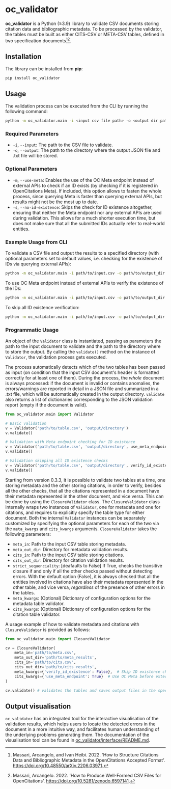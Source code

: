 # oc_validator

**oc_validator** is a Python (≥3.9) library to validate CSV documents storing citation data and bibliographic metadata.
To be processed by the validator, the tables must be built as either CITS-CSV or META-CSV tables, defined in two specification documents[^1][^2].

[^1]: Massari, Arcangelo, and Ivan Heibi. 2022. ‘How to Structure Citations Data and Bibliographic Metadata in the OpenCitations Accepted Format’. https://doi.org/10.48550/arXiv.2206.03971.

[^2]: Massari, Arcangelo. 2022. ‘How to Produce Well-Formed CSV Files for OpenCitations’. https://doi.org/10.5281/zenodo.6597141.

## Installation
The library can be installed from **pip**:
```
pip install oc_validator
```

## Usage

The validation process can be executed from the CLI by running the following command:

```bash
python -m oc_validator.main -i <input csv file path> -o <output dir path> [-m] [-s]
```

### Required Parameters

- `-i`, `--input`: The path to the CSV file to validate.
- `-o`, `--output`: The path to the directory where the output JSON file and .txt file will be stored.

### Optional Parameters

- `-m`, `--use-meta`: Enables the use of the OC Meta endpoint instead of external APIs to check if an ID exists (by checking if it is registered in OpenCitations Meta). If included, this option allows to fasten the whole process, since querying Meta is faster than querying external APIs, but results might not be the most up to date.
- `-s`, `--no-id-existence`: Skips the check for ID existence altogether, ensuring that neither the Meta endpoint nor any external APIs are used during validation. This allows for a much shorter execution time, but does not make sure that all the submitted IDs actually refer to real-world entities.

### Example Usage from CLI

To validate a CSV file and output the results to a specified directory (with optional parameters set to default values, i.e. checking for the existence of IDs via querying external APIs):

```bash
python -m oc_validator.main -i path/to/input.csv -o path/to/output_dir
```

To use OC Meta endpoint instead of external APIs to verify the existence of the IDs:

```bash
python -m oc_validator.main -i path/to/input.csv -o path/to/output_dir -m
```

To skip all ID existence verification:

```bash
python -m oc_validator.main -i path/to/input.csv -o path/to/output_dir -s
```

### Programmatic Usage

An object of the `Validator` class is instantiated, passing as parameters the path to the input document to validate and the path to the directory where to store the output. By calling the `validate()` method on the instance of `Validator`, the validation process gets executed.

The process automatically detects which of the two tables has been passed as input (on condition that the input CSV document's header is formatted correctly for at least one of them). During the process, the *whole* document is always processed: if the document is invalid or contains anomalies, the errors/warnings are reported in detail in a JSON file and summarized in a .txt file, which will be automatically created in the output directory. `validate` also returns a list of dictionaries corresponding to the JSON validation report (empty if the document is valid).

```python
from oc_validator.main import Validator

# Basic validation
v = Validator('path/to/table.csv', 'output/directory')
v.validate()

# Validation with Meta endpoint checking for ID existence
v = Validator('path/to/table.csv', 'output/directory', use_meta_endpoint=True)
v.validate()

# Validation skipping all ID existence checks
v = Validator('path/to/table.csv', 'output/directory', verify_id_existence=False)
v.validate()
```

Starting from version 0.3.3, it is possible to validate two tables at a time, one storing metadata and the other storing citations, in order to verify, besides all the other checks, that all the citations represented in a document have their metadata represented in the other document, and vice versa. This can be done by using the `ClosureValidator` class. The `ClosureValidator` class internally wraps two instances of `Validator`, one for metadata and one for citations, and requires to explicitly specify the table type for either document. Both the internal `Validator` instances can be separately customized by specifying the optional parameters for each of the two via the `meta_kwargs` and `cits_kwargs` arguments. `ClosureValidator` takes the following parameters:

- `meta_in`: Path to the input CSV table storing metadata.
- `meta_out_dir`: Directory for metadata validation results.
- `cits_in`: Path to the input CSV table storing citations.
- `cits_out_dir`: Directory for citation validation results.
- `strict_sequenciality`: \[deafaults to False\] If True, checks the transitive closure if and only if all the other checks passed without detecting errors. With the default option (False), it is always checked that all the entities involved in citations have also their metadata represented in the other table, and vice versa, *regardless* of the presence of other errors in the tables.
- `meta_kwargs`: (Optional) Dictionary of configuration options for the metadata table validator.
- `cits_kwargs`: (Optional) Dictionary of configuration options for the citation table validator.

A usage example of how to validate metadata and citations with `ClosureValidator` is provided as follows:

```python
from oc_validator.main import ClosureValidator

cv = ClosureValidator(
    meta_in='path/to/meta.csv', 
    meta_out_dir='path/to/meta_results',
    cits_in='path/to/cits.csv', 
    cits_out_dir='path/to/cits_results',
    meta_kwargs={'verify_id_existence': False},  # Skip ID existence checks for metadata
    cits_kwargs={'use_meta_endpoint': True}  # Use OC Meta before external APIs to verify the existence of PIDs
)

cv.validate() # validates the tables and saves output files in the specified (separate) directories
```

## Output visualisation

`oc_validator` has an integrated tool for the interactive visualisation of the validation results, which helps users to locate the detected errors in the document in a more intuitive way, and facilitates human understanding of the underlying problems generating them. The documentation of the visualisation tool can be found in [oc_validator/interface/README.md](oc_validator/interface/README.md).